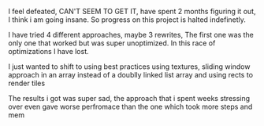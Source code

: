 I feel defeated, CAN'T SEEM TO GET IT, have spent 2 months figuring it out,
I think i am going insane.
So progress on this project is halted indefinetly.

I have tried 4 different approaches, maybe 3 rewrites, The first one was the only one that worked but was super unoptimized. In this race of optimizations I have lost.

I just wanted to shift to using best practices using textures, sliding window approach in an array instead of a doublly linked list array and using rects to render tiles

The results i got was super sad, the approach that i spent weeks stressing over even gave worse perfromace than the one which took more steps and mem

